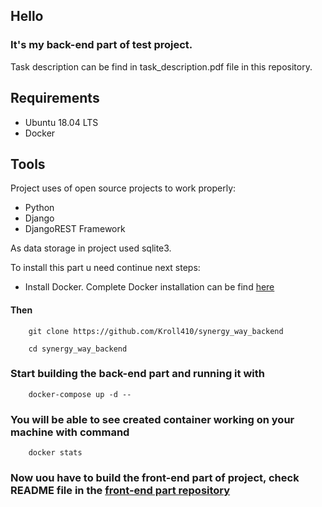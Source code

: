 
## Hello

### It's my back-end part of test project. 
Task description can be find in task_description.pdf file in this repository.

## Requirements
- Ubuntu 18.04 LTS
- Docker

## Tools
Project uses of open source projects to work properly:
- Python
- Django
- DjangoREST Framework

As data storage in project used sqlite3. 

To install this part u need continue next steps:
- Install Docker. Complete Docker installation can be find [here](https://docs.docker.com/engine/install/ubuntu/)

#### Then

```
    git clone https://github.com/Kroll410/synergy_way_backend
    
    cd synergy_way_backend
```

### Start building the back-end part and running it with 
```
    docker-compose up -d --
```


### You will be able to see created container working on your machine with command
```
    docker stats
```

### Now uou have to build the front-end part of project, check README file in the [front-end part repository](https://github.com/Kroll410/synergy_way_frontend)




   
